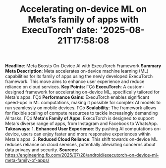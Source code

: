 ﻿---
title: "Accelerating on-device ML on Meta’s family of apps with ExecuTorch'
date: '2025-08-21T17:58:08"
category: "Markets"
summary: ""
slug: "accelerating ondevice ml on metas family of apps with execut"
source_urls:
  - "https://engineering.fb.com/2025/07/28/android/executorch-on-device-ml-meta-family-of-apps/"
seo:
  title: "Accelerating on-device ML on Meta’s family of apps with ExecuTorch | Hash n Hedge'
  description: '"
  keywords: ["news", "markets", "brief"]
---
**Headline**: Meta Boosts On-Device AI with ExecuTorch Framework  **Summary Meta Description**: Meta accelerates on-device machine learning (ML) capabilities for its family of apps using the newly developed ExecuTorch framework. This move aims to enhance user experience and reduce reliance on cloud services.  **Key Points:**  ΓÇó **ExecuTorch**: A custom-designed framework for accelerating on-device ML, specifically tailored for Meta's apps. ΓÇó **Performance Gains**: ExecuTorch enables significant speed-ups in ML computations, making it possible for complex AI models to run seamlessly on mobile devices. ΓÇó **Scalability**: The framework allows for flexible scaling of compute resources to tackle increasingly demanding AI tasks. ΓÇó **Meta's Family of Apps**: ExecuTorch is designed to support Meta's diverse range of apps, from Instagram and Facebook to WhatsApp.  **Takeaways:**  1. **Enhanced User Experience**: By pushing AI computations on-device, users can enjoy faster and more responsive experiences within Meta's apps. 2. **Reduced Cloud Reliance**: This shift towards on-device ML reduces reliance on cloud services, potentially alleviating concerns about data privacy and security.  **Sources:** https://engineering.fb.com/2025/07/28/android/executorch-on-device-ml-meta-family-of-apps/ 
